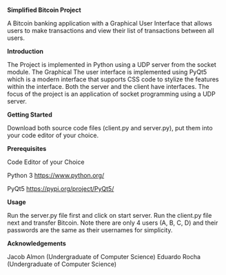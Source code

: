 **Simplified Bitcoin Project**

A Bitcoin banking application with a Graphical User Interface that allows users to make transactions
and view their list of transactions between all users.

**Introduction**

The Project is implemented in Python using a UDP server from the socket module. The Graphical
The user interface is implemented using PyQt5 which is a modern interface that supports CSS code to
stylize the features within the interface. 
Both the server and the client have interfaces.
The focus of the project is an application of socket programming using a UDP server.

**Getting Started**

Download both source code files (client.py and server.py), put them into your code editor of 
your choice. 

**Prerequisites**

Code Editor of your Choice

Python 3 https://www.python.org/

PyQt5 https://pypi.org/project/PyQt5/

**Usage**

Run the server.py file first and click on start server.
Run the client.py file next and transfer Bitcoin.
Note there are only 4 users (A, B, C, D) and their passwords are the same as their usernames
for simplicity.

**Acknowledgements**

Jacob Almon (Undergraduate of Computer Science)
Eduardo Rocha (Undergraduate of Computer Science)
